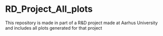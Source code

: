# RD_Project_All_plots
This repository is made in part of a R&amp;D project made at Aarhus University and includes all plots generated for that project
